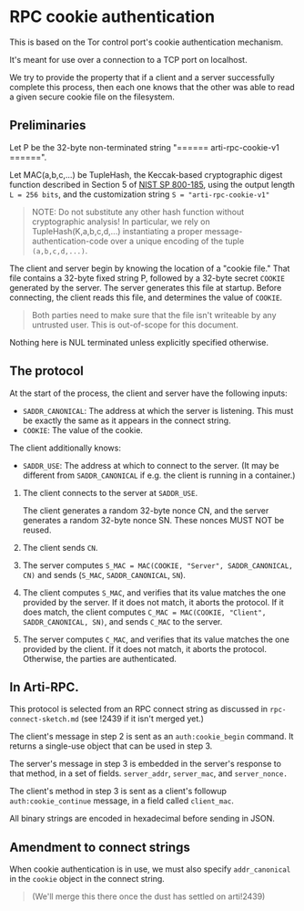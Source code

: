 # RPC cookie authentication

This is based on the Tor control port's cookie authentication mechanism.

It's meant for use over a connection to a TCP port on localhost.

We try to provide the property that if a client and a server successfully
complete this process, then each one knows that the other was able to read
a given secure cookie file on the filesystem.


## Preliminaries

Let P be the 32-byte non-terminated string
"====== arti-rpc-cookie-v1 ======".

Let MAC(a,b,c,...) be TupleHash,
the Keccak-based cryptographic digest function
described in Section 5 of [NIST SP 800-185],
using the output length `L = 256 bits`,
and the customization string `S = "arti-rpc-cookie-v1"`

> NOTE: Do not substitute any other hash function without cryptographic
> analysis!  In particular, we rely on TupleHash(K,a,b,c,d,...)
> instantiating a proper message-authentication-code over a unique
> encoding of the tuple `(a,b,c,d,...)`.

The client and server begin by knowing the location of a "cookie file."
That file contains a 32-byte fixed string P, followed by a 32-byte secret
`COOKIE` generated by the server. The server generates this file at startup.
Before connecting, the client reads this file,
and determines the value of `COOKIE`.

> Both parties need to make sure that the file isn't writeable by any
> untrusted user.  This is out-of-scope for this document.

Nothing here is NUL terminated unless explicitly specified otherwise.

[NIST SP 800-185]: https://nvlpubs.nist.gov/nistpubs/SpecialPublications/NIST.SP.800-185.pdf

## The protocol

At the start of the process, the client and server have the following inputs:
  - `SADDR_CANONICAL`: The address at which the server is listening.
    This must be exactly the same as it appears in the connect string.
  - `COOKIE`: The value of the cookie.

The client additionally knows:
  - `SADDR_USE`: The address at which to connect to the server.
    (It may be different from `SADDR_CANONICAL`
    if e.g. the client is running in a container.)

1. The client connects to the server at `SADDR_USE`.

   The client generates a random 32-byte nonce CN,
   and the server generates a random 32-byte nonce SN.
   These nonces MUST NOT be reused.

2. The client sends `CN`.

3. The server computes
   `S_MAC = MAC(COOKIE, "Server", SADDR_CANONICAL, CN)`
   and sends (`S_MAC`, `SADDR_CANONICAL`, `SN`).

4. The client computes `S_MAC`, and verifies that its value matches the one
   provided by the server.  If it does not match, it aborts the protocol.
   If it does match, the client computes
   `C_MAC = MAC(COOKIE, "Client", SADDR_CANONICAL, SN)`,
   and sends `C_MAC` to the server.

5. The server computes `C_MAC`, and verifies that its value matches the one
   provided by the client.  If it does not match, it aborts the protocol.
   Otherwise, the parties are authenticated.

## In Arti-RPC.

This protocol is selected from an RPC connect string as discussed
in `rpc-connect-sketch.md` (see !2439 if it isn't merged yet.)

The client's message in step 2 is sent as an `auth:cookie_begin` command.
It returns a single-use object that can be used in step 3.

The server's message in step 3 is embedded in the server's response to that
method, in a set of fields. `server_addr`, `server_mac`, and `server_nonce.`

The client's method in step 3 is sent as a client's followup
`auth:cookie_continue` message, in a field called `client_mac`.

All binary strings are encoded in hexadecimal before sending in JSON.

## Amendment to connect strings

When cookie authentication is in use, we must also specify `addr_canonical`
in the `cookie` object in the connect string.

> (We'll merge this there once the dust has settled on arti!2439)
